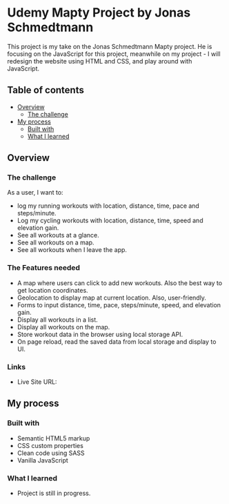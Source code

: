 # Udemy Mapty Project by Jonas Schmedtmann

This project is my take on the Jonas Schmedtmann Mapty project.  He is focusing on the JavaScript for this project, meanwhile on my project - I will redesign the website using HTML and CSS, and play around with JavaScript.

## Table of contents

- [Overview](#overview)
  - [The challenge](#the-challenge)
- [My process](#my-process)
  - [Built with](#built-with)
  - [What I learned](#what-i-learned)

## Overview

### The challenge

As a user, I want to:

- log my running workouts with location, distance, time, pace and steps/minute.
- Log my cycling workouts with location, distance, time, speed and elevation gain.
- See all workouts at a glance.
- See all workouts on a map.
- See all workouts when I leave the app.

### The Features needed
- A map where users can click to add new workouts. Also the best way to get location coordinates.
- Geolocation to display map at current location. Also, user-friendly.
- Forms to input distance, time, pace, steps/minute, speed, and elevation gain.
- Display all workouts in a list.
- Display all workouts on the map.
- Store workout data in the browser using local storage API.
- On page reload, read the saved data from local storage and display to UI.

### Links

- Live Site URL: 

## My process

### Built with

- Semantic HTML5 markup
- CSS custom properties
- Clean code using SASS
- Vanilla JavaScript

### What I learned

- Project is still in progress.

